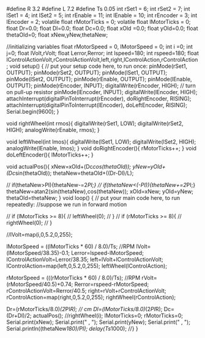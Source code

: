 #define R 3.2
#define L 7.2
#define Ts  0.05
int rSet1 = 6;
int rSet2 = 7;
int lSet1 = 4;
int lSet2 = 5;
int rEnable = 11;
int lEnable = 10;
int rEncoder = 3;
int lEncoder = 2;
volatile float rMotorTicks = 0;
volatile float lMotorTicks = 0;
float Dr=0.0;
float Dl=0.0;
float Dc=0.0;
float xOld =0.0;
float yOld=0.0;
float thetaOld=0;
float xNew,yNew,thetaNew;

//initializing variables
float rMotorSpeed = 0, lMotorSpeed = 0;
int i =0;
int j=0;
float lVolt,rVolt;
float Lerror,Rerror;
int lspeed=180;
int rspeed=180;
float lControlActionVolt,rControlActionVolt,left,right,lControlAction,rControlAction;
void setup() {
  // put your setup code here, to run once:
  pinMode(rSet1, OUTPUT);
  pinMode(rSet2, OUTPUT);
  pinMode(lSet1, OUTPUT);
  pinMode(lSet2, OUTPUT);
  pinMode(rEnable, OUTPUT);
  pinMode(lEnable, OUTPUT);
  pinMode(rEncoder, INPUT);
  digitalWrite(rEncoder, HIGH);       // turn on pull-up resistor
  pinMode(lEncoder, INPUT);
  digitalWrite(lEncoder, HIGH); 
  attachInterrupt(digitalPinToInterrupt(rEncoder), doRightEncoder, RISING); 
  attachInterrupt(digitalPinToInterrupt(lEncoder), doLeftEncoder, RISING);
  Serial.begin(9600);
}

void rightWheel(int rmos){
  digitalWrite(rSet1, LOW);
  digitalWrite(rSet2, HIGH);
  analogWrite(rEnable, rmos);
}

void leftWheel(int lmos){
  digitalWrite(lSet1, LOW);
  digitalWrite(lSet2, HIGH);
  analogWrite(lEnable, lmos);
}
void doRightEncoder(){
  rMotorTicks++;
}
void doLeftEncoder(){
  lMotorTicks++;
}

void actualPos(){
  xNew=xOld+(Dc*cos(thetaOld));
  yNew=yOld+(Dc*sin(thetaOld));
  thetaNew=thetaOld+((Dr-Dl)/L);
  
 // if(thetaNew>PI){thetaNew-=2*PI;}
  //  if(thetaNew<(-PI)){thetaNew+=2*PI;}
  thetaNew=atan2(sin(thetaNew),cos(thetaNew));
  xOld=xNew;
  yOld=yNew;
  thetaOld=thetaNew;
}
void loop() {
  // put your main code here, to run repeatedly:
  //suppose we run in forward motion 
  
//  if (lMotorTicks >= 8){
//     leftWheel(0);
//    }
//  if (rMotorTicks >= 8){
//     rightWheel(0);
//    }
 
  //lVolt=map(i,0,5.2,0,255);
  
  lMotorSpeed = ((lMotorTicks * 60) / 8.0)/Ts; //RPM
  lVolt=(lMotorSpeed/38.35)-0.1;
  Lerror=lspeed-lMotorSpeed;
  lControlActionVolt=Lerror/38.35;
  left=lVolt+lControlActionVolt;
  lControlAction=map(left,0,5.2,0,255);
  leftWheel(lControlAction);

  rMotorSpeed = (((rMotorTicks * 60) / 8.0)/Ts); //RPM
  rVolt=(rMotorSpeed/40.5)+0.74;
  Rerror=rspeed-rMotorSpeed;
  rControlActionVolt=Rerror/40.5;
  right=rVolt+rControlActionVolt;
  rControlAction=map(right,0,5.2,0,255);
  rightWheel(rControlAction);
 
  Dr=(rMotorTicks/8.0)*(2*PI*R);        // cm
  Dl=(lMotorTicks/8.0)*(2*PI*R);
  Dc=(Dr+Dl)/2;
  actualPos();
  //rightWheel(i);
  lMotorTicks=0;
  rMotorTicks=0;
  Serial.print(xNew);
  Serial.print(" , ");
  Serial.print(yNew);
  Serial.print(" , ");
  Serial.println((thetaNew*180)/PI);
  delay(Ts*1000);
  //}
}